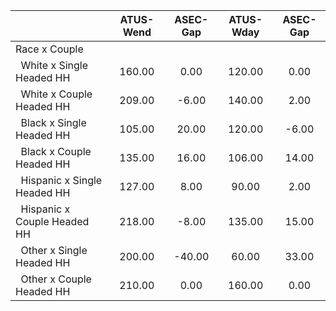 
|                      |    ATUS-Wend |     ASEC-Gap |    ATUS-Wday |     ASEC-Gap |
| -------------------- | :----------: | :----------: | :----------: | :----------: |
| Race x Couple        |              |              |              |              |
| &nbsp;&nbsp;White x Single Headed HH |       160.00 |         0.00 |       120.00 |         0.00 |
| &nbsp;&nbsp;White x Couple Headed HH |       209.00 |        -6.00 |       140.00 |         2.00 |
| &nbsp;&nbsp;Black x Single Headed HH |       105.00 |        20.00 |       120.00 |        -6.00 |
| &nbsp;&nbsp;Black x Couple Headed HH |       135.00 |        16.00 |       106.00 |        14.00 |
| &nbsp;&nbsp;Hispanic x Single Headed HH |       127.00 |         8.00 |        90.00 |         2.00 |
| &nbsp;&nbsp;Hispanic x Couple Headed HH |       218.00 |        -8.00 |       135.00 |        15.00 |
| &nbsp;&nbsp;Other x Single Headed HH |       200.00 |       -40.00 |        60.00 |        33.00 |
| &nbsp;&nbsp;Other x Couple Headed HH |       210.00 |         0.00 |       160.00 |         0.00 |

